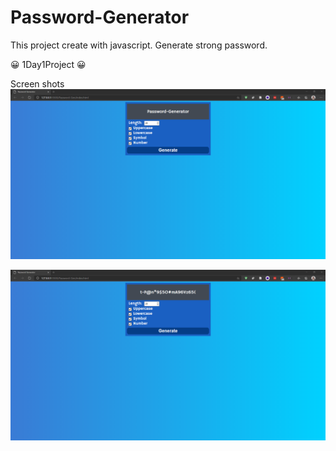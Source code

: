 # Password-Generator

This project create with javascript. Generate strong password.

:grinning: 1Day1Project :grinning:

Screen shots ![alt text](https://github.com/aot5454/Password-Generator/blob/master/screen.png)

![alt text](https://github.com/aot5454/Password-Generator/blob/master/screen2.png)

